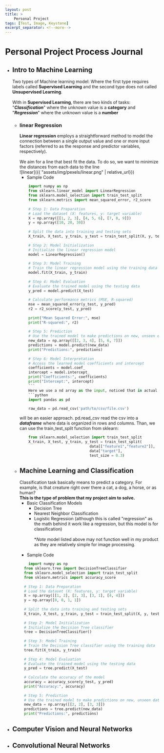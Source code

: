 ```yaml
---
layout: post
title: >
    Personal Project
tags: [Test, Image, Keystone]
excerpt_separator: <!--more-->
---
```


# Personal Project Process Journal
- ## Intro to Machine Learning
    Two types of Machine learning model:
        Where the first type requires labels called 
        **Supervised Learning**
         and the second type does not called **Unsupervised Learning**.<br><br>
         With in **Supervised Learning**, there are two kinds of tasks: "***Classification***" where the unknown value is a **category** and "***Regression***" where the unknown value is a **number**
        
    - ### linear Regression
        **Linear regression** employs a straightforward method to model the connection between a single output value and one or more input factors (referred to as the response and predictor variables, respectively).<br><br>
        We aim for a line that best fit the data. To do so, we want to minimize the distances from each data to the line<br>
        ![linear]({{ "assets/img/pexels/linear.png" | relative_url}})
        - Sample Code 
        ```python
            import numpy as np
            from sklearn.linear_model import LinearRegression
            from sklearn.model_selection import train_test_split
            from sklearn.metrics import mean_squared_error, r2_score
            
            # Step 1: Data Preparation
            # Load the dataset (X: features, y: target variable)
            X = np.array([[1, 2, 3], [4, 5, 6], [7, 8, 9]])
            y = np.array([10, 20, 30])
            
            # Split the data into training and testing sets
            X_train, X_test, y_train, y_test = train_test_split(X, y, test_size=0.2, random_state=42)
            
            # Step 2: Model Initialization
            # Initialize the linear regression model
            model = LinearRegression()
            
            # Step 3: Model Training
            # Train the linear regression model using the training data
            model.fit(X_train, y_train)
            
            # Step 4: Model Evaluation
            # Evaluate the trained model using the testing data
            y_pred = model.predict(X_test)
            
            # Calculate performance metrics (MSE, R-squared)
            mse = mean_squared_error(y_test, y_pred)
            r2 = r2_score(y_test, y_pred)
            
            print("Mean Squared Error:", mse)
            print("R-squared:", r2)
            
            # Step 5: Prediction
            # Use the trained model to make predictions on new, unseen data
            new_data = np.array([[2, 3, 4], [5, 6, 7]])
            predictions = model.predict(new_data)
            print("Predictions:", predictions)
            
            # Step 6: Model Interpretation
            # Access the learned model coefficients and intercept
            coefficients = model.coef_
            intercept = model.intercept_
            print("Coefficients:", coefficients)
            print("Intercept:", intercept)
            ```
            Here we use a nd array as the input, noticed that in actual task:
            ```python
            import pandas as pd
            
            raw_data = pd.read_csv('path/to/csv/file.csv')
        ```
        will be an easier approach. pd.read_csv read the csv into a ***dataframe*** where data is organized in rows and columns. Than, we can use the train_test_split function from sklearn:
        ```python
            from sklearn.model_selection import train_test_split
            X_train, X_test, y_train, y_test = train_test_split(
                                        data[["feature1","feature2"]],
                                        data["target"],
                                        test_size = 0.3)
        ```
  - ## Machine Learning and Classification
      Classification task basically means to predict a category. For example, is that creature right over there a cat, a dog, a horse, or as human? <br>
      **This is the type of problem that my project aim to solve.**
      - Basic Classification Models
          - Decision Tree
          - Nearest Neighbor Classification
          - Logistic Regression (although this is called "regression" as the math behind it work like a regression, but this model is for classification)<br><br>
      **Note* model listed above may not function well in my product as they are relatively simple for image processing.<br><br>
      - Sample Code
      ```python
          import numpy as np
        from sklearn.tree import DecisionTreeClassifier
        from sklearn.model_selection import train_test_split
        from sklearn.metrics import accuracy_score
        
        # Step 1: Data Preparation
        # Load the dataset (X: features, y: target variable)
        X = np.array([[1, 2], [2, 3], [3, 1], [4, 4]])
        y = np.array([0, 0, 1, 1])
        
        # Split the data into training and testing sets
        X_train, X_test, y_train, y_test = train_test_split(X, y, test_size=0.2, random_state=42)
        
        # Step 2: Model Initialization
        # Initialize the Decision Tree classifier
        tree = DecisionTreeClassifier()
        
        # Step 3: Model Training
        # Train the Decision Tree classifier using the training data
        tree.fit(X_train, y_train)
        
        # Step 4: Model Evaluation
        # Evaluate the trained model using the testing data
        y_pred = tree.predict(X_test)
        
        # Calculate the accuracy of the model
        accuracy = accuracy_score(y_test, y_pred)
        print("Accuracy:", accuracy)
        
        # Step 5: Prediction
        # Use the trained model to make predictions on new, unseen data
        new_data = np.array([[2, 2], [3, 3]])
        predictions = tree.predict(new_data)
        print("Predictions:", predictions)
    ```
- ## Computer Vision and Neural Networks
- ## Convolutional Neural Networks

